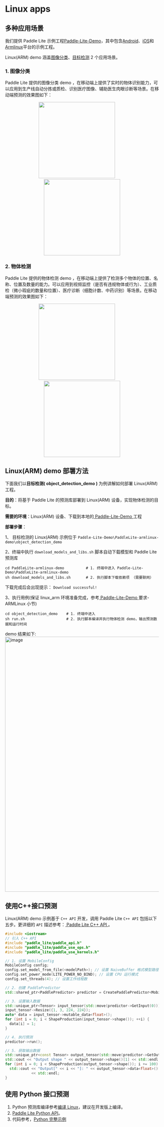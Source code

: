 # Linux apps

## 多种应用场景

我们提供 Paddle Lite 示例工程[Paddle-Lite-Demo](https://github.com/PaddlePaddle/Paddle-Lite-Demo)，其中包含[Android](https://github.com/PaddlePaddle/Paddle-Lite-Demo/tree/master/PaddleLite-android-demo)、[iOS](https://github.com/PaddlePaddle/Paddle-Lite-Demo/tree/master/PaddleLite-ios-demo)和[Armlinux](https://github.com/PaddlePaddle/Paddle-Lite-Demo/tree/master/PaddleLite-armlinux-demo)平台的示例工程。

Linux(ARM) demo 涵盖[图像分类](https://github.com/PaddlePaddle/Paddle-Lite-Demo/tree/master/PaddleLite-armlinux-demo/image_classification_demo)、[目标检测](https://github.com/PaddlePaddle/Paddle-Lite-Demo/tree/master/PaddleLite-armlinux-demo/object_detection_demo) 2 个应用场景。

### 1. 图像分类

Paddle Lite 提供的图像分类 demo ，在移动端上提供了实时的物体识别能力，可以应用到生产线自动分拣或质检、识别医疗图像、辅助医生肉眼诊断等场景。在移动端预测的效果图如下：

<p align="center"><img width="250" height="250"  src="https://paddlelite-data.bj.bcebos.com/doc_images/Android_iOS_demo/demo/tabby_cat.jpg"/>&#8194;&#8194;&#8194;&#8194;&#8194;<img width="250" height="250"  src="https://paddlelite-data.bj.bcebos.com/doc_images/Android_iOS_demo/demo/tabby_cat2.jpg"/></p>

### 2. 物体检测

Paddle Lite 提供的物体检测 demo ，在移动端上提供了检测多个物体的位置、名称、位置及数量的能力。可以应用到视频监控（是否有违规物体或行为）、工业质检（微小瑕疵的数量和位置）、医疗诊断（细胞计数、中药识别）等场景。在移动端预测的效果图如下：

<p align="center"><img width="250" height="250"  src="https://paddlelite-data.bj.bcebos.com/doc_images/Android_iOS_demo/demo/dog.jpg"/>&#8194;&#8194;&#8194;&#8194;&#8194;<img width="250" height="250"  src="https://paddlelite-data.bj.bcebos.com/doc_images/Android_iOS_demo/demo/dog2.jpg"/></p>

## Linux(ARM) demo 部署方法

下面我们以**目标检测( object_detection_demo )** 为例讲解如何部署 Linux(ARM) 工程。

**目的**：将基于 Paddle Lite 的预测库部署到 Linux(ARM) 设备，实现物体检测的目标。

**需要的环境**：Linux(ARM) 设备、下载到本地的[ Paddle-Lite-Demo ](https://github.com/PaddlePaddle/Paddle-Lite-Demo)工程

**部署步骤**：

1、 目标检测的 Linux(ARM) 示例位于 `Paddle-Lite-Demo\PaddleLite-armlinux-demo\object_detection_demo`

2、终端中执行 `download_models_and_libs.sh` 脚本自动下载模型和 Paddle Lite 预测库

```shell
cd PaddleLite-armlinux-demo          # 1. 终端中进入 Paddle-Lite-Demo\PaddleLite-armlinux-demo
sh download_models_and_libs.sh       # 2. 执行脚本下载依赖项 （需要联网）
```

下载完成后会出现提示： `Download successful!`

3、执行用例(保证 linux_arm 环境准备完成，参考[ Paddle-Lite-Demo ](https://github.com/PaddlePaddle/Paddle-Lite-Demo) 要求-ARMLinux 小节)
```shell
cd object_detection_demo    # 1. 终端中进入
sh run.sh                   # 2. 执行脚本编译并执行物体检测 demo，输出预测数据和运行时间
```
demo 结果如下:
<img width="836" alt="image" src="https://user-images.githubusercontent.com/50474132/82852558-da228580-9f35-11ea-837c-e4d71066da57.png">

## 使用C++接口预测
Linux(ARM) demo 示例基于 `C++ API` 开发，调用 Paddle Lite `C++ API` 包括以下五步。更详细的 `API` 描述参考：[ Paddle Lite C++ API ](../api_reference/cxx_api_doc)。

```c++
#include <iostream>
// 引入 C++ API
#include "paddle_lite/paddle_api.h"
#include "paddle_lite/paddle_use_ops.h"
#include "paddle_lite/paddle_use_kernels.h"

// 1. 设置 MobileConfig
MobileConfig config;
config.set_model_from_file(<modelPath>); // 设置 NaiveBuffer 格式模型路径
config.set_power_mode(LITE_POWER_NO_BIND); // 设置 CPU 运行模式
config.set_threads(4); // 设置工作线程数

// 2. 创建 PaddlePredictor
std::shared_ptr<PaddlePredictor> predictor = CreatePaddlePredictor<MobileConfig>(config);

// 3. 设置输入数据
std::unique_ptr<Tensor> input_tensor(std::move(predictor->GetInput(0)));
input_tensor->Resize({1, 3, 224, 224});
auto* data = input_tensor->mutable_data<float>();
for (int i = 0; i < ShapeProduction(input_tensor->shape()); ++i) {
  data[i] = 1;
}

// 4. 执行预测
predictor->run();

// 5. 获取输出数据
std::unique_ptr<const Tensor> output_tensor(std::move(predictor->GetOutput(0)));
std::cout << "Output shape " << output_tensor->shape()[1] << std::endl;
for (int i = 0; i < ShapeProduction(output_tensor->shape()); i += 100) {
  std::cout << "Output[" << i << "]: " << output_tensor->data<float>()[i]
            << std::endl;
}
```

## 使用 Python 接口预测

1. Python 预测库编译参考[编译 Linux](../source_compile/linux_x86_compile_arm_linux)，建议在开发版上编译。
2. [Paddle Lite Python API](../api_reference/python_api_doc)。
3. 代码参考，[Python 完整示例](../user_guides/python_demo)
